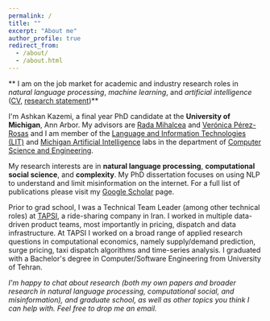 ```yaml
---
permalink: /
title: ""
excerpt: "About me"
author_profile: true
redirect_from: 
  - /about/
  - /about.html
---
```


** I am on the job market for academic and industry research roles in _natural language processing_, _machine learning_, and _artificial intelligence_ ([CV](https://drive.google.com/file/d/12cetaT1LAuHJnUbgijq0tyXJdlcAjTwd/view?usp=sharing), [research statement](https://drive.google.com/file/d/1CMT5F7sDMUasx8WR86A7VdAZ-cf7Qx2g/view?usp=sharing))**

I'm Ashkan Kazemi, a final year PhD candidate at the **University of Michigan**, Ann Arbor. My advisors are [Rada Mihalcea](https://web.eecs.umich.edu/~mihalcea/) and [Verónica Pérez-Rosas](https://vrncapr.engin.umich.edu/) and I am member of the [Language and Information Technologies (LIT)](https://lit.eecs.umich.edu/) and [Michigan Artificial Intelligence](https://ai.engin.umich.edu/) labs in the department of [Computer Science and Engineering](https://cse.engin.umich.edu/).

My research interests are in **natural language processing**, **computational social science**, and **complexity**. My PhD dissertation focuses on using NLP to understand and limit misinformation on the internet. For a full list of publications please visit my [Google Scholar](https://scholar.google.com/citations?user=Vq4f4C8AAAAJ&hl=en) page.

Prior to grad school, I was a Technical Team Leader (among other technical roles) at [TAPSI](https://tapsi.ir/), a ride-sharing company in Iran. I worked in multiple data-driven product teams, most importantly in pricing, dispatch and data infrastructure. At TAPSI I worked on a broad range of applied research questions in computational economics, namely supply/demand prediction, surge pricing, taxi dispatch algorithms and time-series analysis. I graduated with a Bachelor's degree in Computer/Software Engineering from University of Tehran.

_I'm happy to chat about research (both my own papers and broader research in natural language processing, computational social, and misinformation), and graduate school, as well as other topics you think I can help with. Feel free to drop me an email._
